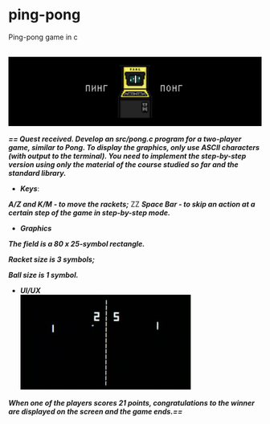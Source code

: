 
# ping-pong

Ping-pong game in c

<br> ![alt text](./image/2.png)

***== Quest received. Develop an src/pong.c program for a two-player game, 
similar to Pong. To display the graphics, only use ASCII characters (with output 
to the terminal). You need to implement the step-by-step 
version using only the material of the course studied 
so far and the standard library.***

* ***Keys***:

***A/Z and K/M - to move the rackets;***
ZZ
***Space Bar - to skip an action at a certain step of the game in step-by-step mode.***

* ***Graphics***

***The field is a 80 x 25-symbol rectangle.*** 

***Racket size is 3 symbols;*** 

***Ball size is 1 symbol.***

* ***UI/UX***
<br> ![alt text](./image/1.jpg) <br>

***When one of the players scores 21 points, congratulations to the winner are displayed on the screen and the game ends.==***
